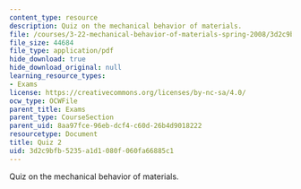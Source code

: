 ```yaml
---
content_type: resource
description: Quiz on the mechanical behavior of materials.
file: /courses/3-22-mechanical-behavior-of-materials-spring-2008/3d2c9bfb5235a1d1080f060fa66885c1_quiz2.pdf
file_size: 44684
file_type: application/pdf
hide_download: true
hide_download_original: null
learning_resource_types:
- Exams
license: https://creativecommons.org/licenses/by-nc-sa/4.0/
ocw_type: OCWFile
parent_title: Exams
parent_type: CourseSection
parent_uid: 8aa97fce-96eb-dcf4-c60d-26b4d9018222
resourcetype: Document
title: Quiz 2
uid: 3d2c9bfb-5235-a1d1-080f-060fa66885c1
---
```

Quiz on the mechanical behavior of materials.
